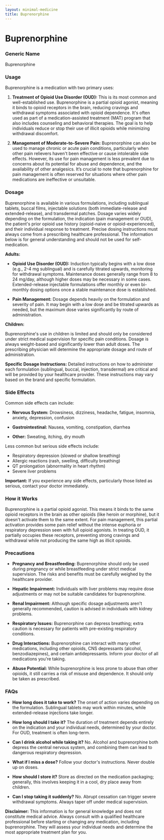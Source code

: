 ```yaml
---
layout: minimal-medicine
title: Buprenorphine
---
```


# Buprenorphine
### Generic Name
Buprenorphine

### Usage

Buprenorphine is a medication with two primary uses:

1. **Treatment of Opioid Use Disorder (OUD):** This is its most common and well-established use. Buprenorphine is a partial opioid agonist, meaning it binds to opioid receptors in the brain, reducing cravings and withdrawal symptoms associated with opioid dependence.  It's often used as part of a medication-assisted treatment (MAT) program that also includes counseling and behavioral therapies.  The goal is to help individuals reduce or stop their use of illicit opioids while minimizing withdrawal discomfort.

2. **Management of Moderate-to-Severe Pain:** Buprenorphine can also be used to manage chronic or acute pain conditions, particularly when other pain relievers haven't been effective or cause intolerable side effects.  However, its use for pain management is less prevalent due to concerns about its potential for abuse and dependence, and the availability of other analgesics. It’s crucial to note that buprenorphine for pain management is often reserved for situations where other pain medications are ineffective or unsuitable.

### Dosage

Buprenorphine is available in various formulations, including sublingual tablets, buccal films, injectable solutions (both immediate-release and extended-release), and transdermal patches. Dosage varies widely depending on the formulation, the indication (pain management or OUD), the patient's prior opioid use history (opioid-naive or opioid-experienced), and their individual response to treatment.  Precise dosing instructions must always come from a prescribing healthcare professional. The information below is for general understanding and should not be used for self-medication.

**Adults:**

* **Opioid Use Disorder (OUD):**  Induction typically begins with a low dose (e.g., 2-4 mg sublingual) and is carefully titrated upwards, monitoring for withdrawal symptoms. Maintenance doses generally range from 8 to 24 mg/day, although higher doses may be necessary in some cases.  Extended-release injectable formulations offer monthly or even bi-monthly dosing options once a stable maintenance dose is established.

* **Pain Management:** Dosage depends heavily on the formulation and severity of pain.  It may begin with a low dose and be titrated upwards as needed, but the maximum dose varies significantly by route of administration.

**Children:**

Buprenorphine's use in children is limited and should only be considered under strict medical supervision for specific pain conditions.  Dosage is always weight-based and significantly lower than adult doses.  The prescribing physician will determine the appropriate dosage and route of administration.

**Specific Dosage Instructions:** Detailed instructions on how to administer each formulation (sublingual, buccal, injection, transdermal) are critical and will be provided by your healthcare provider.  These instructions may vary based on the brand and specific formulation.


### Side Effects

Common side effects can include:

* **Nervous System:** Drowsiness, dizziness, headache, fatigue, insomnia, anxiety, depression, confusion

* **Gastrointestinal:** Nausea, vomiting, constipation, diarrhea

* **Other:**  Sweating, itching, dry mouth

Less common but serious side effects include:

* Respiratory depression (slowed or shallow breathing)
* Allergic reactions (rash, swelling, difficulty breathing)
* QT prolongation (abnormality in heart rhythm)
* Severe liver problems


**Important:**  If you experience any side effects, particularly those listed as serious, contact your doctor immediately.

### How it Works

Buprenorphine is a partial opioid agonist. This means it binds to the same opioid receptors in the brain as other opioids (like heroin or morphine), but it doesn't activate them to the same extent.  For pain management, this partial activation provides some pain relief without the intense euphoria or respiratory depression seen with full opioid agonists.  In treating OUD, it partially occupies these receptors, preventing strong cravings and withdrawal while not producing the same high as illicit opioids.


### Precautions

* **Pregnancy and Breastfeeding:** Buprenorphine should only be used during pregnancy or while breastfeeding under strict medical supervision. The risks and benefits must be carefully weighed by the healthcare provider.

* **Hepatic Impairment:**  Individuals with liver problems may require dose adjustments or may not be suitable candidates for buprenorphine.

* **Renal Impairment:** Although specific dosage adjustments aren't generally recommended, caution is advised in individuals with kidney problems.

* **Respiratory Issues:** Buprenorphine can depress breathing; extra caution is necessary for patients with pre-existing respiratory conditions.

* **Drug Interactions:** Buprenorphine can interact with many other medications, including other opioids, CNS depressants (alcohol, benzodiazepines), and certain antidepressants. Inform your doctor of all medications you're taking.

* **Abuse Potential:** While buprenorphine is less prone to abuse than other opioids, it still carries a risk of misuse and dependence. It should only be taken as prescribed.


### FAQs

* **How long does it take to work?** The onset of action varies depending on the formulation. Sublingual tablets may work within minutes, while extended-release injections take longer.

* **How long should I take it?** The duration of treatment depends entirely on the indication and your individual needs, determined by your doctor.  For OUD, treatment is often long-term.

* **Can I drink alcohol while taking it?**  No. Alcohol and buprenorphine both depress the central nervous system, and combining them can lead to dangerous respiratory depression.

* **What if I miss a dose?**  Follow your doctor's instructions.  Never double up on doses.

* **How should I store it?** Store as directed on the medication packaging; generally, this involves keeping it in a cool, dry place away from children.

* **Can I stop taking it suddenly?** No. Abrupt cessation can trigger severe withdrawal symptoms. Always taper off under medical supervision.

**Disclaimer:** This information is for general knowledge and does not constitute medical advice.  Always consult with a qualified healthcare professional before starting or changing any medication, including buprenorphine.  They will assess your individual needs and determine the most appropriate treatment plan for you.
